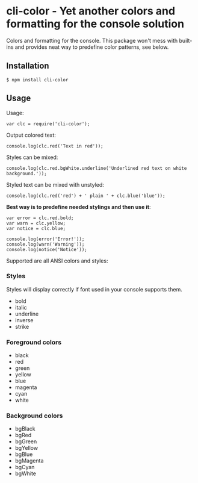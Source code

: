 # cli-color - Yet another colors and formatting for the console solution

Colors and formatting for the console. This package won't mess with built-ins and provides neat way to predefine color patterns, see below.

## Installation

	$ npm install cli-color

## Usage

Usage:

	var clc = require('cli-color');

Output colored text:

	console.log(clc.red('Text in red'));

Styles can be mixed:

	console.log(clc.red.bgWhite.underline('Underlined red text on white background.'));

Styled text can be mixed with unstyled:

	console.log(clc.red('red') + ' plain ' + clc.blue('blue'));

__Best way is to predefine needed stylings and then use it__:

	var error = clc.red.bold;
	var warn = clc.yellow;
	var notice = clc.blue;

	console.log(error('Error!'));
	console.log(warn('Warning'));
	console.log(notice('Notice'));


Supported are all ANSI colors and styles:

### Styles

Styles will display correctly if font used in your console supports them.

* bold
* italic
* underline
* inverse
* strike

### Foreground colors

* black
* red
* green
* yellow
* blue
* magenta
* cyan
* white

### Background colors

* bgBlack
* bgRed
* bgGreen
* bgYellow
* bgBlue
* bgMagenta
* bgCyan
* bgWhite
